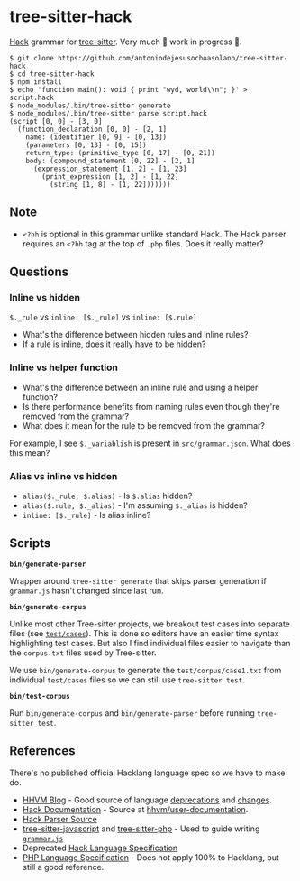 # tree-sitter-hack

[Hack](https://hacklang.org/) grammar for [tree-sitter](https://github.com/tree-sitter/tree-sitter). Very much 🚧 work in progress 🚧.

```
$ git clone https://github.com/antoniodejesusochoasolano/tree-sitter-hack
$ cd tree-sitter-hack
$ npm install
$ echo 'function main(): void { print "wyd, world\\n"; }' > script.hack
$ node_modules/.bin/tree-sitter generate
$ node_modules/.bin/tree-sitter parse script.hack
(script [0, 0] - [3, 0]
  (function_declaration [0, 0] - [2, 1]
    name: (identifier [0, 9] - [0, 13])
    (parameters [0, 13] - [0, 15])
    return_type: (primitive_type [0, 17] - [0, 21])
    body: (compound_statement [0, 22] - [2, 1]
      (expression_statement [1, 2] - [1, 23]
        (print_expression [1, 2] - [1, 22]
          (string [1, 8] - [1, 22]))))))
```

## Note

- `<?hh` is optional in this grammar unlike standard Hack. The Hack parser requires an `<?hh` tag at the top of `.php` files. Does it really matter?

## Questions

### Inline vs hidden

`$._rule` vs `inline: [$._rule]` vs `inline: [$.rule]`

- What's the difference between hidden rules and inline rules?
- If a rule is inline, does it really have to be hidden?

### Inline vs helper function

- What's the difference between an inline rule and using a helper function?
- Is there performance benefits from naming rules even though they're removed from the grammar?
- What does it mean for the rule to be removed from the grammar?

For example, I see `$._variablish` is present in `src/grammar.json`. What does this mean?

### Alias vs inline vs hidden

- `alias($._rule, $.alias)` - Is `$.alias` hidden?
- `alias($.rule, $._alias)` - I'm assuming `$._alias` is hidden?
- `inline: [$._rule]` - Is alias inline?

## Scripts

**`bin/generate-parser`**

Wrapper around `tree-sitter generate` that skips parser generation if `grammar.js` hasn't changed since last run.

**`bin/generate-corpus`**

Unlike most other Tree-sitter projects, we breakout test cases into separate files (see [`test/cases`](https://github.com/antoniodejesusochoasolano/tree-sitter-hack/tree/main/test/cases)). This is done so editors have an easier time syntax highlighting test cases. But also I find individual files easier to navigate than the `corpus.txt` files used by Tree-sitter.

We use `bin/generate-corpus` to generate the `test/corpus/case1.txt` from individual `test/cases` files so we can still use `tree-sitter test`.

**`bin/test-corpus`**

Run `bin/generate-corpus` and `bin/generate-parser` before running `tree-sitter test`.

## References

There's no published official Hacklang language spec so we have to make do.

- [HHVM Blog](https://hhvm.com/blog/) - Good source of language [deprecations](https://hhvm.com/blog/2019/10/01/deprecating-references.html) and [changes](https://hhvm.com/blog/2020/07/06/hhvm-4.65.html#breaking-changes).
- [Hack Documentation](https://docs.hhvm.com/hack/) - Source at [hhvm/user-documentation](https://github.com/hhvm/user-documentation).
- [Hack Parser Source](https://github.com/facebook/hhvm/tree/4da98da2f5ddc0989d3d150dddc1b06ee4087440/hphp/hack/src/parser)
- [tree-sitter-javascript](https://github.com/tree-sitter/tree-sitter-javascript) and [tree-sitter-php](https://github.com/tree-sitter/tree-sitter-php) - Used to guide writing [`grammar.js`](https://github.com/antoniodejesusochoasolano/tree-sitter-hack/blob/main/grammar.js)
- Deprecated [Hack Language Specification](https://github.com/facebookarchive/hack-langspec)
- [PHP Language Specification](https://github.com/php/php-langspec) -
  Does not apply 100% to Hacklang, but still a good reference.
